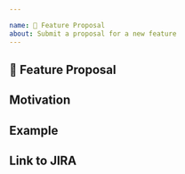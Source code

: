 ```yaml
---

name: 🚀 Feature Proposal
about: Submit a proposal for a new feature
---
```


## 🚀 Feature Proposal

<!-- A clear and concise description of what the feature is. -->

## Motivation

<!-- Please outline the motivation for the proposal. -->

## Example

<!-- Please provide an example for how this feature would be used.-->

## Link to JIRA

<!-- Please provide a link to the corresponding JIRA created for this bug -->
